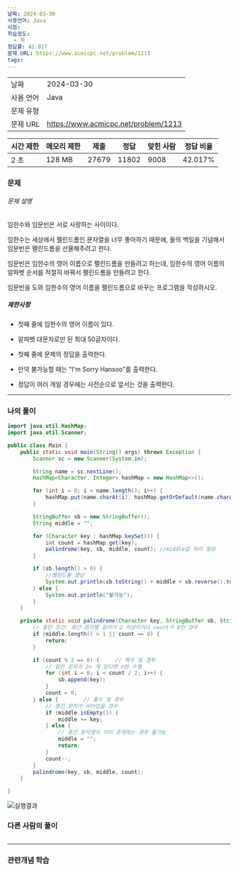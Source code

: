 ```yaml
---
날짜: 2024-03-30
사용언어: Java
시험: 
학습정도:
  - 하
정답률: 42.017
문제 URL: https://www.acmicpc.net/problem/1213
tags:
---
```


|        |                                      |
| ------ | ------------------------------------ |
| 날짜     | 2024-03-30                           |
| 사용 언어  | Java                                 |
| 문제 유형  |                                      |
| 문제 URL | https://www.acmicpc.net/problem/1213 |

| 시간 제한 | 메모리 제한 | 제출    | 정답    | 맞힌 사람 | 정답 비율   |
| ----- | ------ | ----- | ----- | ----- | ------- |
| 2 초   | 128 MB | 27679 | 11802 | 9008  | 42.017% |

### 문제

###### 문제 설명
임한수와 임문빈은 서로 사랑하는 사이이다.

임한수는 세상에서 팰린드롬인 문자열을 너무 좋아하기 때문에, 둘의 백일을 기념해서 임문빈은 팰린드롬을 선물해주려고 한다.

임문빈은 임한수의 영어 이름으로 팰린드롬을 만들려고 하는데, 임한수의 영어 이름의 알파벳 순서를 적절히 바꿔서 팰린드롬을 만들려고 한다.

임문빈을 도와 임한수의 영어 이름을 팰린드롬으로 바꾸는 프로그램을 작성하시오.

##### 제한사항
- 첫째 줄에 임한수의 영어 이름이 있다. 
- 알파벳 대문자로만 된 최대 50글자이다.

- 첫째 줄에 문제의 정답을 출력한다. 
- 만약 불가능할 때는 "I'm Sorry Hansoo"를 출력한다. 
- 정답이 여러 개일 경우에는 사전순으로 앞서는 것을 출력한다.

---

### 나의 풀이

```java
import java.util.HashMap;
import java.util.Scanner;

public class Main {
    public static void main(String[] args) throws Exception {
        Scanner sc = new Scanner(System.in);

        String name = sc.nextLine();
        HashMap<Character, Integer> hashMap = new HashMap<>();

        for (int i = 0; i < name.length(); i++) {
            hashMap.put(name.charAt(i), hashMap.getOrDefault(name.charAt(i), 0) + 1);
        }

        StringBuffer sb = new StringBuffer();
        String middle = "";

        for (Character key : hashMap.keySet()) {
            int count = hashMap.get(key);
            palindrome(key, sb, middle, count); //middle값 처리 필요
        }

        if (sb.length() > 0) {
            //팰린드롬 생성
            System.out.println(sb.toString() + middle + sb.reverse().toString());
        } else {
            System.out.println("불가능");
        }
    }

    private static void palindrome(Character key, StringBuffer sb, String middle, int count) {
        // 중단 조건: 중간 문자열 길이가 2 이상이거나 count가 0인 경우
        if (middle.length() > 1 || count == 0) {
            return;
        }

        if (count % 2 == 0) {     // 짝수 일 경우
            // 같은 문자가 2n 개 있다면 n번 수행
            for (int i = 0; i < count / 2; i++) {
                sb.append(key);
            }
            count = 0;
        } else {        // 홀수 일 경우
            // 중간 문자가 비어있을 경우
            if (middle.isEmpty()) {
                middle += key;
            } else {
                // 중간 문자열이 이미 존재하는 경우 불가능
                middle = "";
                return;
            }
            count--;
        }
        palindrome(key, sb, middle, count);
    }

}

```

![실행결과](/assets/CodingTest/B1213.png)
### 다른 사람의 풀이

```java

```

---
### 관련개념 학습
